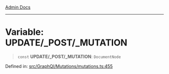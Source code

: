 [Admin Docs](/)

***

# Variable: UPDATE/_POST/_MUTATION

> `const` **UPDATE/_POST/_MUTATION**: `DocumentNode`

Defined in: [src/GraphQl/Mutations/mutations.ts:455](https://github.com/PalisadoesFoundation/talawa-admin/blob/main/src/GraphQl/Mutations/mutations.ts#L455)
